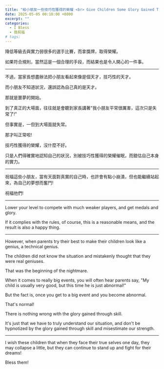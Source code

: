 ```yaml
---
title: "給小朋友一些技巧性獲得的榮耀 <br> Give Children Some Glory Gained Through Skill"
date: 2025-05-05 00:10:00 +0800
excerpt: ""
categories:
  - I Bless
  - 我祝福
# tags:
---
```


降低等級去與實力弱很多的選手比賽，而拿獎牌，取得榮耀。

如果符合規則，當然這是一個合理的手段，而結果也是令人開心的一件事。

---

不過，當家長想盡辦法把小朋友看起來像是個天才，技巧性的天才。

而小朋友不知道狀況，還誤認為自己真的是天才。

那就是噩夢的開始。

到了真正的大場面，往往就是會聽到家長講著"我小朋友平常很厲害，這次只是失常了!"

但事實是，一但到大場面就失常。

那才叫正常啦!

技巧性獲得的榮耀，沒什麼不好。

只是人們得確實地認知自己的狀況，別被技巧性獲得的榮耀催眠，而錯估自己本身的實力。

---

祝福這些小朋友，當有天面對真實的自己時，也許會有點小崩潰，但也能繼續站起來，為自己的夢想而奮鬥!

祝福他們!

---

Lower your level to compete with much weaker players, and get medals and glory.

If it complies with the rules, of course, this is a reasonable means, and the result is also a happy thing.

---

However, when parents try their best to make their children look like a genius, a technical genius.

The children did not know the situation and mistakenly thought that they were real geniuses.

That was the beginning of the nightmare.

When it comes to really big events, you will often hear parents say, "My child is usually very good, but this time he is just abnormal!"

But the fact is, once you get to a big event and you become abnormal. 

That's normal!

There is nothing wrong with the glory gained through skill.

It's just that we have to truly understand our situation, and don't be hypnotized by the glory gained through skill and misestimate our strength.

---

I wish these children that when they face their true selves one day, they may collapse a little, but they can continue to stand up and fight for their dreams!

Bless them!

<!--
有感而發
[2024協會盃游泳計時] 鍾安得紀錄
[2024 Association Cup Swimming Timing] Andrew Chung’s Records
https://hsienching.github.io/2024/11/10/2024-Association-Cup-Swimming-Timing/

FB: 

Twitter:

-->
